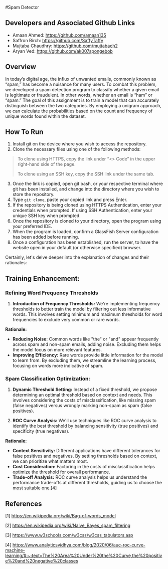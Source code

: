 #Spam Detector

## Developers and Associated Github Links
-	Amaan Ahmed: https://github.com/amaan135
-	Saffron Birch: https://github.com/SaffyTaffy
-	Mujtaba Chaudhry: https://github.com/mujtabach2
-	Aryan Ved: https://github.com/ak007spongebob

## Overview
In today’s digital age, the influx of unwanted emails, commonly known as “spam,” has become a nuisance for many users. To combat this problem, we developed a spam detection program to classify whether a given email is legitimate or fraudulent. In other words, whether an email is “ham” or “spam.” The goal of this assignment is to train a model that can accurately distinguish between the two categories. By employing a unigram approach, we can calculate the probabilities based on the count and frequency of unique words found within the dataset.

## How To Run
1.	Install git on the device where you wish to access the repository.
2.	Clone the necessary files using one of the following methods:
>To clone using HTTPS, copy the link under “<> Code” in the upper right-hand side of the page.
> 
>To clone using an SSH key, copy the SSH link under the same tab.
3.	Once the link is copied, open git bash, or your respective terminal where git has been installed, and change into the directory where you wish to store the repository.
4.	Type `git clone`, paste your copied link and press Enter.
5.	If the repository is being cloned using HTTPS Authentication, enter your credentials when prompted. If using SSH Authentication, enter your unique SSH key when prompted.
6.	Once the repository is cloned to your directory, open the program using your preferred IDE. 
7.	When the program is loaded, confirm a GlassFish Server configuration has been added before running.
8.	Once a configuration has been established, run the server, to have the website open in your default (or otherwise specified) browser.

Certainly, let's delve deeper into the explanation of changes and their rationales:

## Training Enhancement:
### Refining Word Frequency Thresholds
1. **Introduction of Frequency Thresholds:** We're implementing frequency thresholds to better train the model by filtering out less informative words. This involves setting minimum and maximum thresholds for word frequencies to exclude very common or rare words.

**Rationale:**
- **Reducing Noise:** Common words like "the" or "and" appear frequently across spam and non-spam emails, adding noise. Excluding them helps the model focus on more relevant features.
- **Improving Efficiency:** Rare words provide little information for the model to learn from. By excluding them, we streamline the learning process, focusing on words more indicative of spam.

### Spam Classification Optimization:

1. **Dynamic Threshold Setting:** Instead of a fixed threshold, we propose determining an optimal threshold based on context and needs. This involves considering the costs of misclassification, like missing spam (false negatives) versus wrongly marking non-spam as spam (false positives).
  
2. **ROC Curve Analysis:** We'll use techniques like ROC curve analysis to identify the best threshold by balancing sensitivity (true positives) and specificity (true negatives).

**Rationale:**
- **Context Sensitivity:** Different applications have different tolerances for false positives and negatives. By setting thresholds based on context, we can prioritize what matters most.
- **Cost Consideration:** Factoring in the costs of misclassification helps optimize the threshold for overall performance.
- **Trade-off Analysis:** ROC curve analysis helps us understand the performance trade-offs at different thresholds, guiding us to choose the most suitable one.[4]

## References 
[1] https://en.wikipedia.org/wiki/Bag-of-words_model 

[2] https://en.wikipedia.org/wiki/Naive_Bayes_spam_filtering 

[3] https://www.w3schools.com/w3css/w3css_tabulators.asp

[4] https://www.analyticsvidhya.com/blog/2020/06/auc-roc-curve-machine-learning/#:~:text=The%20Area%20Under%20the%20Curve,the%20positive%20and%20negative%20classes
